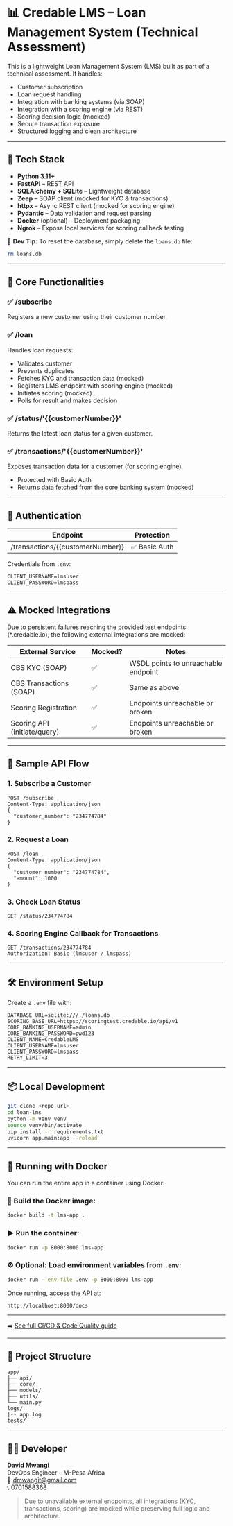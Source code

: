 
# 📊 Credable LMS – Loan Management System (Technical Assessment)

This is a lightweight Loan Management System (LMS) built as part of a technical assessment. It handles:

- Customer subscription
- Loan request handling
- Integration with banking systems (via SOAP)
- Integration with a scoring engine (via REST)
- Scoring decision logic (mocked)
- Secure transaction exposure
- Structured logging and clean architecture

---

## 🚀 Tech Stack

- **Python 3.11+**
- **FastAPI** – REST API
- **SQLAlchemy + SQLite** – Lightweight database
- **Zeep** – SOAP client (mocked for KYC & transactions)
- **httpx** – Async REST client (mocked for scoring engine)
- **Pydantic** – Data validation and request parsing
- **Docker** (optional) – Deployment packaging
- **Ngrok** – Expose local services for scoring callback testing

🧹 **Dev Tip:** To reset the database, simply delete the `loans.db` file:

```bash
rm loans.db
```

---

## 🔧 Core Functionalities

### ✅ /subscribe
Registers a new customer using their customer number.

### ✅ /loan
Handles loan requests:
- Validates customer
- Prevents duplicates
- Fetches KYC and transaction data (mocked)
- Registers LMS endpoint with scoring engine (mocked)
- Initiates scoring (mocked)
- Polls for result and makes decision

### ✅ /status/'{{customerNumber}}'
Returns the latest loan status for a given customer.

### ✅ /transactions/'{{customerNumber}}'
Exposes transaction data for a customer (for scoring engine).
- Protected with Basic Auth
- Returns data fetched from the core banking system (mocked)

---

## 🔐 Authentication

| Endpoint                           | Protection  |
|-----------------------------------|-------------|
| /transactions/{{customerNumber}}  | ✅ Basic Auth |

Credentials from `.env`:
```
CLIENT_USERNAME=lmsuser
CLIENT_PASSWORD=lmspass
```

---

## ⚠️ Mocked Integrations

Due to persistent failures reaching the provided test endpoints (*.credable.io), the following external integrations are mocked:

| External Service            | Mocked? | Notes                                |
|-----------------------------|---------|--------------------------------------|
| CBS KYC (SOAP)              | ✅       | WSDL points to unreachable endpoint  |
| CBS Transactions (SOAP)     | ✅       | Same as above                        |
| Scoring Registration        | ✅       | Endpoints unreachable or broken      |
| Scoring API (initiate/query)| ✅       | Endpoints unreachable or broken      |

---

## 🧪 Sample API Flow

### 1. Subscribe a Customer
```http
POST /subscribe
Content-Type: application/json
{
  "customer_number": "234774784"
}
```

### 2. Request a Loan
```http
POST /loan
Content-Type: application/json
{
  "customer_number": "234774784",
  "amount": 1000
}
```

### 3. Check Loan Status
```http
GET /status/234774784
```

### 4. Scoring Engine Callback for Transactions
```http
GET /transactions/234774784
Authorization: Basic (lmsuser / lmspass)
```

---

## 🛠 Environment Setup

Create a `.env` file with:

```
DATABASE_URL=sqlite:///./loans.db
SCORING_BASE_URL=https://scoringtest.credable.io/api/v1
CORE_BANKING_USERNAME=admin
CORE_BANKING_PASSWORD=pwd123
CLIENT_NAME=CredableLMS
CLIENT_USERNAME=lmsuser
CLIENT_PASSWORD=lmspass
RETRY_LIMIT=3
```

---

## 📦 Local Development

```bash
git clone <repo-url>
cd loan-lms
python -m venv venv
source venv/bin/activate
pip install -r requirements.txt
uvicorn app.main:app --reload
```

---

## 🐳 Running with Docker

You can run the entire app in a container using Docker:

### 🔨 Build the Docker image:

```bash
docker build -t lms-app .
```

### ▶️ Run the container:

```bash
docker run -p 8000:8000 lms-app
```

### ⚙️ Optional: Load environment variables from `.env`:

```bash
docker run --env-file .env -p 8000:8000 lms-app
```

Once running, access the API at:
```
http://localhost:8000/docs
```

---

➡️ [See full CI/CD & Code Quality guide](CI_CD.md)

---

## 📁 Project Structure

```
app/
├── api/
├── core/
├── models/
├── utils/
└── main.py
logs/
|-- app.log
tests/
```

---

## 👨‍💻 Developer

**David Mwangi**  
DevOps Engineer – M-Pesa Africa  
📧 dmwangit@gmail.com  
📞 0701588368

> Due to unavailable external endpoints, all integrations (KYC, transactions, scoring) are mocked while preserving full logic and architecture.
